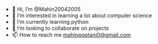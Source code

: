 - 👋 Hi, I’m @Mahin20042005
- 👀 I’m interested in learning a lot about computer science
- 🌱 I’m currently learning python
- 💞️ I’m looking to collaborate on projects
- 📫 How to reach me mahinpoptani0@gmail.com

<!---
Mahin20042005/Mahin20042005 is a ✨ special ✨ repository because its `README.md` (this file) appears on your GitHub profile.
You can click the Preview link to take a look at your changes.
--->
